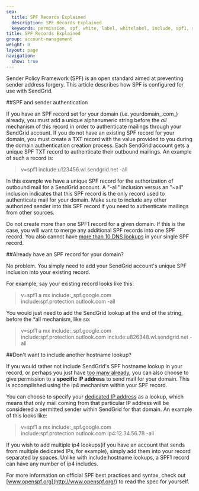 ```yaml
---
seo:
  title: SPF Records Explained
  description: SPF Records Explained
  keywords: permission, spf, white, label, whitelabel, include, spf1, spf2, return, path, ~all, -all, +all, sender, permitted, forgery, spoofing, spoof, fail, failed, validation, validate
title: SPF Records Explained
group: account-management
weight: 0
layout: page
navigation:
  show: true
---
```


Sender Policy Framework (SPF) is an open standard aimed at preventing sender address forgery. This article describes how SPF is configured for use with SendGrid.

##SPF and sender authentication

If you have an SPF record set for your domain (i.e. yourdomain_.com_) already, you must add a unique alphanumeric string before the _all_ mechanism of this record in order to authenticate mailings through your SendGrid account. If you do not have an existing SPF record for your domain, you must create a TXT record with the value provided to you during the domain authentication creation process. Each SendGrid account gets a unique SPF TXT record to authenticate their outbound mailings. An example of such a record is:

>v=spf1 include:u123456.wl.sendgrid.net -all

In this example we have a unique SPF record for the authorization of outbound mail for a SendGrid account. A "-all" inclusion versus an "~all" inclusion indicates that this SPF record is the only record used to authenticate mail for your domain. Make sure to include any other authorized sender into this SPF record if you need to authenticate mailings from other sources.

Do not create more than one SPF1 record for a given domain. If this is the case, you will want to merge any additional SPF records into one SPF record. You also cannot have [more than 10 DNS lookups]({{root_url}}/user-interface/account-and-settings/spf-limitations/) in your single SPF record.



##Already have an SPF record for your domain?

No problem. You simply need to add your SendGrid account's unique SPF inclusion into your existing record.

For example, say your existing record looks like this:

>v=spf1 a mx include:\_spf.google.com include:spf.protection.outlook.com -all

You would just need to add the SendGrid lookup at the end of the string, before the \*all mechanism, like so:

>v=spf1 a mx include:\_spf.google.com include:spf.protection.outlook.com include:u826348.wl.sendgrid.net -all



##Don't want to include another hostname lookup?

If you would rather not include SendGrid's SPF hostname lookup in your record, or perhaps you just have [too many already]({{root_url}}/user-interface/account-and-settings/spf-limitations/), you can also choose to give permission to a **specific IP address** to send mail for your domain. This is accomplished using the ip4 mechanism within your SPF record.

You can choose to specify your [dedicated IP address]({{root_url}}/user-interface/account-and-settings/dedicated-ip-adresses/) as a lookup, which means that only mail coming from that particular IP address will be considered a permitted sender within SendGrid for that domain. An example of this looks like:

>v=spf1 a mx include:\_spf.google.com include:spf.protection.outlook.com ip4:12.34.56.78 -all

If you wish to add multiple ip4 lookups(if you have an account that sends from multiple dedicated IPs, for example), simply add them into your record separated by spaces. Unlike with include:hostname lookups, a SPF1 record can have any number of ip4 includes.


For more information on official SPF best practices and syntax, check out [www.openspf.org](http://www.openspf.org/) to read the spec for yourself.
